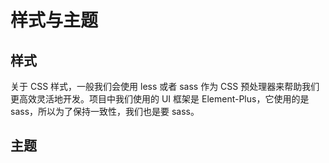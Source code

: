 # 样式与主题

## 样式

关于 CSS 样式，一般我们会使用 less 或者 sass 作为 CSS 预处理器来帮助我们更高效灵活地开发。项目中我们使用的 UI 框架是 Element-Plus，它使用的是 sass，所以为了保持一致性，我们也是要 sass。

## 主题
